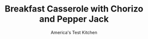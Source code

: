 ---
layout: ../../layouts/MarkdownPostLayout.astro
title: Breakfast Casserole with Chorizo and Pepper Jack
author: America's Test Kitchen
pubDate: 2023-03-15
description: "A breakfast casserole is convenient for a crowd, but if its so bland and mushy no one wants to eat it, thats no help for the host."
image_url: https://res.cloudinary.com/hksqkdlah/image/upload/ar_1:1,c_fill,dpr_2.0,f_auto,fl_lossy.progressive.strip_profile,g_faces:auto,q_auto:low,w_344/7792_sfs-breakfast-caserole-17-276674
tags: ["Main Courses","Eggs","Pork","Cheese","Breakfast & Brunch","Casseroles"]
calories: 5137
protein: 30
carbohydrates: 22
fats: 
fiber: 1
ingredients: ["1 , (14-inch) loaf italian bread (see note), ends trimmed","1 pound, chorizo sausage, halved lengthwise and sliced thin","1 , small onion, chopped fine","3 cups, shredded pepper Jack cheese","12 , large eggs, lightly beaten","1/4 cup, chopped fresh cilantro leaves","4 cups, whole milk","1 1/2 teaspoons, salt","1 teaspoon, pepper","1 tablespoon, hot sauce (see note)"]
serves: 10
time: "2¼ hours, plus 1 hour refrigerating"
instructions: ["TOAST BREAD Adjust oven racks to upper-middle and lower-middle positions and heat oven to 400 degrees. Slice bread in half lengthwise, then slice each half crosswise into ½-inch-thick pieces. Spread bread in single layers on 2 rimmed baking sheets and bake until golden, 15 to 20 minutes, flipping bread and switching and rotating sheets halfway through. Let cool 15 minutes.","BROWN SAUSAGE Cook sausage in large skillet over medium heat until no longer pink, about 5 minutes. Add onion and cook until golden, about 5 minutes. Remove from heat and add 1/4 cup chopped fresh cilantro to sausage mixture.","ASSEMBLE CASSEROLE Grease 13- by 9-inch baking dish. Shingle half of bread in prepared pan so that edges overlap slightly. Top with half of sausage mixture and 1 cup cheese. Repeat with remaining bread, remaining sausage mixture, and remaining cheese.","SOAK AND WEIGHT Whisk eggs, milk, salt, pepper, and hot sauce in large bowl. Pour evenly over casserole. Wrap casserole with plastic and weight according to photos below. Refrigerate for at least 1 hour and up to 24.","BAKE CASSEROLE Adjust oven rack to middle position and heat oven to 350 degrees. Let casserole stand at room temperature while oven is heating. Remove weights, unwrap casserole, and bake until the edges and center have puffed and top is golden brown, about 1 hour. Let cool 10 minutes. Serve."]
nutrition: ["436 mg Potassium","472 mg Phosphorus","471 mg Calcium","2 mg Iron","44 mg Magnesium","934 mg Sodium","3 mg Zinc","33 g Fat","4 mg Niacin (B3)","11 g Monounsaturated","4 g Polyunsaturated","1 mg Vitamin C","3 µg Vitamin D","299 mg Cholesterol","14 g Saturated","1 g Fiber","51 µg Folic acid","52 µg Folate (food)","6 g Sugars","3 µg Vitamin K","192 g Water","22 g Carbs","140 µg Folate equivalent (total)","30 g Protein","1 mg Vitamin E","1 µg Vitamin B12","233 µg Vitamin A","513 kcal Energy","5137 calories"]
notes: "You can find unsliced loaves of Italian bread in the bakery section of your supermarket. Frank’s RedHot is the test kitchen’s top-rated hot sauce. If using a spicier sauce such as Tabasco, reduce amount to 1½ teaspoons."
---